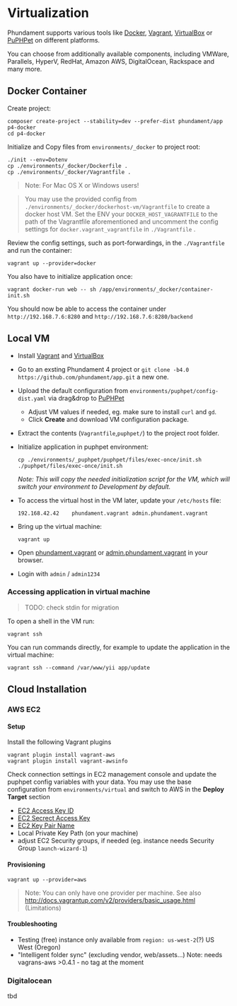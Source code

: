 Virtualization
==============

Phundament supports various tools like [Docker](https://www.docker.com), [Vagrant](https://www.vagrantup.com), [VirtualBox](https://www.virtualbox.org) or [PuPHPet](https://puphpet.com) on different platforms.

You can choose from additionally available components, including VMWare, Parallels, HyperV, RedHat, Amazon AWS, DigitalOcean, Rackspace and many more.

Docker Container
----------------

Create project:

    composer create-project --stability=dev --prefer-dist phundament/app p4-docker
    cd p4-docker
    
Initialize and Copy files from `environments/_docker` to project root:

    ./init --env=Dotenv
    cp ./environments/_docker/Dockerfile .
    cp ./environments/_docker/Vagrantfile .

> Note: For Mac OS X or Windows users!

> You may use the provided config from `./environments/_docker/dockerhost-vm/Vagrantfile` to create a docker host VM.
> Set the ENV your `DOCKER_HOST_VAGRANTFILE` to the path of the  Vagrantfile aforementioned and uncomment the config 
> settings for `docker.vagrant_vagrantfile` in `./Vagrantfile` .

Review the config settings, such as port-forwardings, in the `./Vagrantfile` and run the container:

    vagrant up --provider=docker

You also have to initialize application once:
    
    vagrant docker-run web -- sh /app/environments/_docker/container-init.sh

You should now be able to access the container under `http://192.168.7.6:8280` and `http://192.168.7.6:8280/backend`



Local VM
--------

- Install [Vagrant](https://www.vagrantup.com) and [VirtualBox](https://www.virtualbox.org)
- Go to an exsting Phundament 4 project or `git clone -b4.0 https://github.com/phundament/app.git` a new one.
- Upload the default configuration from `environments/puphpet/config-dist.yaml` via drag&drop to [PuPHPet](https://puphpet.com/)
  - Adjust VM values if needed, eg. make sure to install `curl` and `gd`.
  - Click **Create** and download VM configuration package.
- Extract the contents (`Vagrantfile`,`puphpet/`) to the project root folder.
- Initialize application in puphpet environment:

    ```
    cp ./environments/_puphpet/puphpet/files/exec-once/init.sh ./puphpet/files/exec-once/init.sh
    ```

    *Note: This will copy the needed initialization script for the VM, which will switch your environment to _Development_ by default.*
- To access the virtual host in the VM later, update your `/etc/hosts` file:

    ```
    192.168.42.42    phundament.vagrant admin.phundament.vagrant
    ```
- Bring up the virtual machine:

    ```
    vagrant up
    ```
- Open [phundament.vagrant](http://phundament.vagrant) or [admin.phundament.vagrant](http://admin.phundament.vagrant) in your browser.
- Login with `admin` / `admin1234`


### Accessing application in virtual machine

> TODO: check stdin for migration

To open a shell in the VM run:

```
vagrant ssh
```

You can run commands directly, for example to update the application in the virtual machine:

```
vagrant ssh --command /var/www/yii app/update
```


Cloud Installation
------------------

### AWS EC2

#### Setup

Install the following Vagrant plugins

    vagrant plugin install vagrant-aws
    vagrant plugin install vagrant-awsinfo

Check connection settings in EC2 management console and update the puphpet config variables with your data.
You may use the base configuration from `environments/virtual` and switch to AWS in the **Deploy Target** section

  * [EC2 Access Key ID](https://console.aws.amazon.com/iam/home?#security_credential)
  * [EC2 Secrect Access Key](https://portal.aws.amazon.com/gp/aws/securityCredentials?)
  * [EC2 Key Pair Name](https://console.aws.amazon.com/ec2/v2/home?#KeyPairs:)
  * Local Private Key Path (on your machine)
  * adjust EC2 Security groups, if needed (eg. instance needs Security Group `launch-wizard-1`)

#### Provisioning

    vagrant up --provider=aws

> Note: You can only have one provider per machine.
> See also http://docs.vagrantup.com/v2/providers/basic_usage.html (Limitations)

#### Troubleshooting

  * Testing (free) instance only available from `region: us-west-2`(?) US West (Oregon)
  * "Intelligent folder sync" (excluding vendor, web/assets...) Note: needs vagrans-aws >0.4.1 - no tag at the moment

### Digitalocean

tbd
